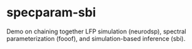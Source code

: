 # specparam-sbi
Demo on chaining together LFP simulation (neurodsp), spectral parameterization (fooof), and simulation-based inference (sbi).
